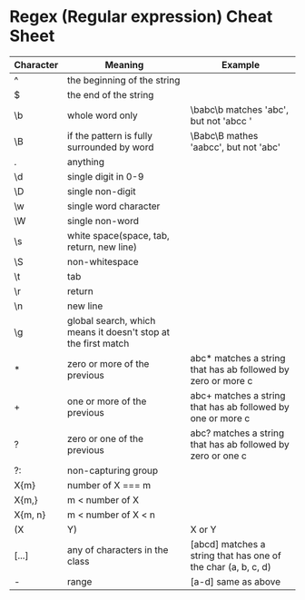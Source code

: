 # Regex (Regular expression) Cheat Sheet

| Character | Meaning | Example  |
| --- | --- | --- |
^ | the beginning of the string	
$ | the end of the string	
\b | whole word only | \babc\b matches 'abc', but not 'abcc '
\B | if the pattern is fully surrounded by word | \Babc\B mathes 'aabcc', but not 'abc'
. | anything	
\d | single digit in 0-9	
\D | single non-digit	
\w | single word character	
\W | single non-word	
\s | white space(space, tab, return, new line)	
\S | non-whitespace	
\t | tab	
\r | return	
\n | new line	
\g | global search, which means it doesn't stop at the first match	
* | zero or more of the previous | abc* matches a string that has ab followed by zero or more c
+ | one or more of the previous | abc+ matches a string that has ab followed by one or more c
? | zero or one of the previous | abc? matches a string that has ab followed by zero or one c
?: | non-capturing group	
X{m} | number of X === m	
X{m,} | m < number of X	
X{m, n} | m < number of X < n	
(X | Y) | X or Y	
[...] | any of characters in the class | [abcd] matches a string that has one of the char (a, b, c, d)
- | range | [a-d] same as above